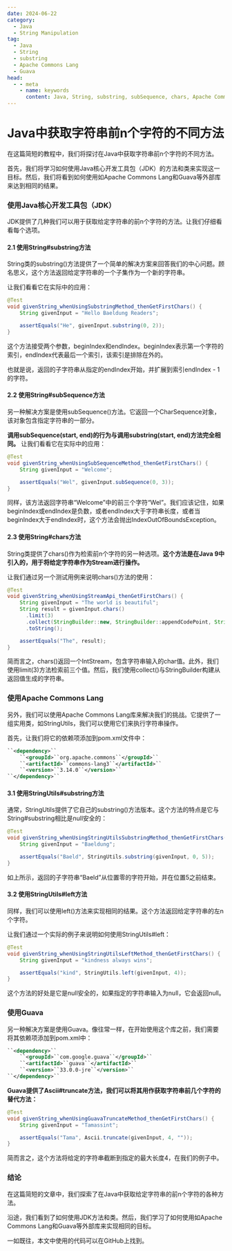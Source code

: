```yaml
---
date: 2024-06-22
category:
  - Java
  - String Manipulation
tag:
  - Java
  - String
  - substring
  - Apache Commons Lang
  - Guava
head:
  - - meta
    - name: keywords
      content: Java, String, substring, subSequence, chars, Apache Commons Lang, StringUtils, left, Ascii, truncate
---
```

# Java中获取字符串前n个字符的不同方法

在这篇简短的教程中，我们将探讨在Java中获取字符串前n个字符的不同方法。

首先，我们将学习如何使用Java核心开发工具包（JDK）的方法和类来实现这一目标。然后，我们将看到如何使用如Apache Commons Lang和Guava等外部库来达到相同的结果。

### 使用Java核心开发工具包（JDK）

JDK提供了几种我们可以用于获取给定字符串的前n个字符的方法。让我们仔细看看每个选项。

#### 2.1 使用String#substring方法

String类的substring()方法提供了一个简单的解决方案来回答我们的中心问题。顾名思义，这个方法返回给定字符串的一个子集作为一个新的字符串。

让我们看看它在实际中的应用：

```java
@Test
void givenString_whenUsingSubstringMethod_thenGetFirstChars() {
    String givenInput = "Hello Baeldung Readers";

    assertEquals("He", givenInput.substring(0, 2));
}
```

这个方法接受两个参数，beginIndex和endIndex。beginIndex表示第一个字符的索引，endIndex代表最后一个索引，该索引是排除在外的。

也就是说，返回的子字符串从指定的endIndex开始，并扩展到索引endIndex - 1的字符。

#### 2.2 使用String#subSequence方法

另一种解决方案是使用subSequence()方法。它返回一个CharSequence对象，该对象包含指定字符串的一部分。

**调用subSequence(start, end)的行为与调用substring(start, end)方法完全相同。** 让我们看看它在实际中的应用：

```java
@Test
void givenString_whenUsingSubSequenceMethod_thenGetFirstChars() {
    String givenInput = "Welcome";

    assertEquals("Wel", givenInput.subSequence(0, 3));
}
```

同样，该方法返回字符串“Welcome”中的前三个字符“Wel”。我们应该记住，如果beginIndex或endIndex是负数，或者endIndex大于字符串长度，或者当beginIndex大于endIndex时，这个方法会抛出IndexOutOfBoundsException。

#### 2.3 使用String#chars方法

String类提供了chars()作为检索前n个字符的另一种选项。**这个方法是在Java 9中引入的，用于将给定字符串作为Stream进行操作。**

让我们通过另一个测试用例来说明chars()方法的使用：

```java
@Test
void givenString_whenUsingStreamApi_thenGetFirstChars() {
    String givenInput = "The world is beautiful";
    String result = givenInput.chars()
      .limit(3)
      .collect(StringBuilder::new, StringBuilder::appendCodePoint, StringBuilder::append)
      .toString();

    assertEquals("The", result);
}
```

简而言之，chars()返回一个IntStream，包含字符串输入的char值。此外，我们使用limit(3)方法检索前三个值。然后，我们使用collect()与StringBuilder构建从返回值生成的字符串。

### 使用Apache Commons Lang

另外，我们可以使用Apache Commons Lang库来解决我们的挑战。它提供了一组实用类，如StringUtils，我们可以使用它们来执行字符串操作。

首先，让我们将它的依赖项添加到pom.xml文件中：

```xml
``<dependency>``
    ``<groupId>``org.apache.commons``</groupId>``
    ``<artifactId>``commons-lang3``</artifactId>``
    ``<version>``3.14.0``</version>``
``</dependency>``
```

#### 3.1 使用StringUtils#substring方法

通常，StringUtils提供了它自己的substring()方法版本。这个方法的特点是它与String#substring相比是null安全的：

```java
@Test
void givenString_whenUsingStringUtilsSubstringMethod_thenGetFirstChars() {
    String givenInput = "Baeldung";

    assertEquals("Baeld", StringUtils.substring(givenInput, 0, 5));
}
```

如上所示，返回的子字符串“Baeld”从位置零的字符开始，并在位置5之前结束。

#### 3.2 使用StringUtils#left方法

同样，我们可以使用left()方法来实现相同的结果。这个方法返回给定字符串的左n个字符。

让我们通过一个实际的例子来说明如何使用StringUtils#left：

```java
@Test
void givenString_whenUsingStringUtilsLeftMethod_thenGetFirstChars() {
    String givenInput = "kindness always wins";

    assertEquals("kind", StringUtils.left(givenInput, 4));
}
```

这个方法的好处是它是null安全的，如果指定的字符串输入为null，它会返回null。

### 使用Guava

另一种解决方案是使用Guava。像往常一样，在开始使用这个库之前，我们需要将其依赖项添加到pom.xml中：

```xml
``<dependency>``
    ``<groupId>``com.google.guava``</groupId>``
    ``<artifactId>``guava``</artifactId>``
    ``<version>``33.0.0-jre``</version>``
``</dependency>``
```

**Guava提供了Ascii#truncate方法，我们可以将其用作获取字符串前几个字符的替代方法：**

```java
@Test
void givenString_whenUsingGuavaTruncateMethod_thenGetFirstChars() {
    String givenInput = "Tamassint";

    assertEquals("Tama", Ascii.truncate(givenInput, 4, ""));
}
```

简而言之，这个方法将给定的字符串截断到指定的最大长度4，在我们的例子中。

### 结论

在这篇简短的文章中，我们探索了在Java中获取给定字符串的前n个字符的各种方法。

沿途，我们看到了如何使用JDK方法和类。然后，我们学习了如何使用如Apache Commons Lang和Guava等外部库来实现相同的目标。

一如既往，本文中使用的代码可以在GitHub上找到。